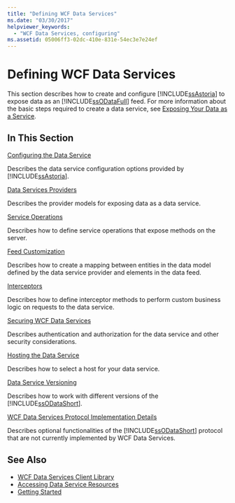 ```yaml
---
title: "Defining WCF Data Services"
ms.date: "03/30/2017"
helpviewer_keywords:
  - "WCF Data Services, configuring"
ms.assetid: 05006ff3-02dc-410e-831e-54ec3e7e24ef
---
```

# Defining WCF Data Services

This section describes how to create and configure [!INCLUDE[ssAstoria](../../../../includes/ssastoria-md.md)] to expose data as an [!INCLUDE[ssODataFull](../../../../includes/ssodatafull-md.md)] feed. For more information about the basic steps required to create a data service, see [Exposing Your Data as a Service](../../../../docs/framework/data/wcf/exposing-your-data-as-a-service-wcf-data-services.md).

## In This Section

 [Configuring the Data Service](../../../../docs/framework/data/wcf/configuring-the-data-service-wcf-data-services.md)

 Describes the data service configuration options provided by [!INCLUDE[ssAstoria](../../../../includes/ssastoria-md.md)].

 [Data Services Providers](../../../../docs/framework/data/wcf/data-services-providers-wcf-data-services.md)

 Describes the provider models for exposing data as a data service.

 [Service Operations](../../../../docs/framework/data/wcf/service-operations-wcf-data-services.md)

 Describes how to define service operations that expose methods on the server.

 [Feed Customization](../../../../docs/framework/data/wcf/feed-customization-wcf-data-services.md)

 Describes how to create a mapping between entities in the data model defined by the data service provider and elements in the data feed.

 [Interceptors](../../../../docs/framework/data/wcf/interceptors-wcf-data-services.md)

 Describes how to define interceptor methods to perform custom business logic on requests to the data service.

 [Securing WCF Data Services](../../../../docs/framework/data/wcf/securing-wcf-data-services.md)

 Describes authentication and authorization for the data service and other security considerations.

 [Hosting the Data Service](../../../../docs/framework/data/wcf/hosting-the-data-service-wcf-data-services.md)

 Describes how to select a host for your data service.

 [Data Service Versioning](../../../../docs/framework/data/wcf/data-service-versioning-wcf-data-services.md)

 Describes how to work with different versions of the [!INCLUDE[ssODataShort](../../../../includes/ssodatashort-md.md)].

 [WCF Data Services Protocol Implementation Details](../../../../docs/framework/data/wcf/wcf-data-services-protocol-implementation-details.md)

 Describes optional functionalities of the [!INCLUDE[ssODataShort](../../../../includes/ssodatashort-md.md)] protocol that are not currently implemented by WCF Data Services.

## See Also

- [WCF Data Services Client Library](../../../../docs/framework/data/wcf/wcf-data-services-client-library.md)
- [Accessing Data Service Resources](../../../../docs/framework/data/wcf/accessing-data-service-resources-wcf-data-services.md)
- [Getting Started](../../../../docs/framework/data/wcf/getting-started-with-wcf-data-services.md)
